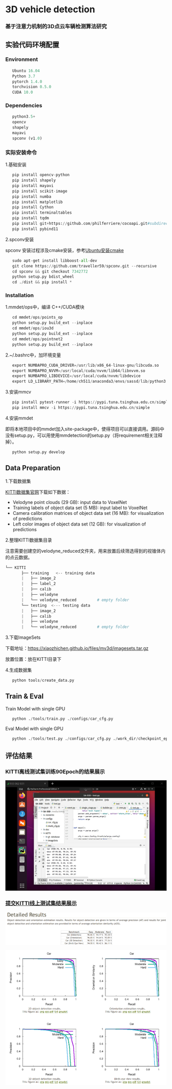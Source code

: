 # 3D vehicle detection
### 基于注意力机制的3D点云车辆检测算法研究
## 实验代码环境配置
### Environment
```python
   Ubuntu 16.04
   Python 3.7
   pytorch 1.4.0
   torchvision 0.5.0
   CUDA 10.0
```
### Dependencies
```python
   python3.5+
   opencv
   shapely
   mayavi
   spconv (v1.0)
```
### 实际安装命令
1.基础安装
```python
   pip install opencv-python
   pip install shapely
   pip install mayavi
   pip install scikit-image
   pip install numba
   pip install matplotlib
   pip install Cython
   pip install terminaltables
   pip install tqdm
   pip install git+https://github.com/philferriere/cocoapi.git#subdirectory=PythonAPI
   pip install pybind11 
```
2.spconv安装

spconv 安装过程涉及cmake安装，参考[Ubuntu安装cmake](https://blog.csdn.net/weixin_38362784/article/details/109532934)
```python
   sudo apt-get install libboost-all-dev
   git clone https://github.com/traveller59/spconv.git --recursive
   cd spconv && git checkout 7342772
   python setup.py bdist_wheel
   cd ./dist && pip install *
```
### Installation
1.mmdet/ops中，编译 C++/CUDA模块
```python
   cd mmdet/ops/points_op
   python setup.py build_ext --inplace
   cd mmdet/ops/iou3d
   python setup.py build_ext --inplace
   cd mmdet/ops/pointnet2
   python setup.py build_ext --inplace
```
2.~/.bashrc中，加环境变量
```python
   export NUMBAPRO_CUDA_DRIVER=/usr/lib/x86_64-linux-gnu/libcuda.so
   export NUMBAPRO_NVVM=/usr/local/cuda/nvvm/lib64/libnvvm.so
   export NUMBAPRO_LIBDEVICE=/usr/local/cuda/nvvm/libdevice
   export LD_LIBRARY_PATH=/home/ch511/anaconda3/envs/sassd/lib/python3.7/site-packages/spconv;
```
3.安装mmcv
```python
   pip install pytest-runner -i https://pypi.tuna.tsinghua.edu.cn/simple
   pip install mmcv -i https://pypi.tuna.tsinghua.edu.cn/simple
```
4.安装mmdet

即将本地项目中的mmdet加入site-package中，使得项目可以直接调用。源码中没有setup.py，可以用使用mmdetection的setup.py（将requirement相关注释掉）。
```python
   python setup.py develop
```
## Data Preparation
1.下载数据集

[KITTI数据集官网](http://www.cvlibs.net/datasets/kitti/eval_object.php?obj_benchmark=3d)下载如下数据：
- Velodyne point clouds (29 GB): input data to VoxelNet
- Training labels of object data set (5 MB): input label to VoxelNet
- Camera calibration matrices of object data set (16 MB): for visualization of predictions
- Left color images of object data set (12 GB): for visualization of predictions

2.整理KITTI数据集目录

注意需要创建空的velodyne_reduced文件夹，用来放置后续筛选得到的视锥体内的点云数据。
```python
└── KITTI
       ├── training   <-- training data
       |   ├── image_2
       |   ├── label_2
       |   ├── calib 
       |   ├── velodyne
       |   └── velodyne_reduced			# empty folder
       └── testing  <--- testing data
       |   ├── image_2
       |   ├── calib
       |   ├── velodyne
       |   └── velodyne_reduced			# empty folder
```
3.下载ImageSets

下载地址：https://xiaozhichen.github.io/files/mv3d/imagesets.tar.gz

放置位置：放在KITTI目录下

4.生成数据集
```python
   python tools/create_data.py
```
## Train & Eval
Train Model with single GPU
```python
   python ./tools/train.py ./configs/car_cfg.py
```
Eval Model with single GPU
```python
   python ./tools/test.py ./configs/car_cfg.py ./work_dir/checkpoint_epoch_90.pth 
```
## 评估结果
### KITTI离线测试集训练90Epoch的结果展示

![图1](https://github.com/CSUST-Dsc/3D-object-detection/blob/main/results/result1.png)

### [提交KITTI线上测试集结果展示](http://www.cvlibs.net/datasets/kitti/eval_object_detail.php?&result=81e546a3424a05104244c680b3274621cdb73a61)

![图2](https://github.com/CSUST-Dsc/3D-object-detection/blob/main/results/result2.png)

![图3](https://github.com/CSUST-Dsc/3D-object-detection/blob/main/results/result3.png)






